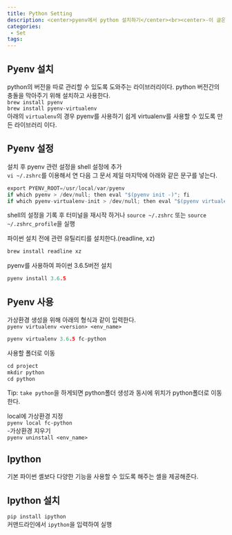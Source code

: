 ```yaml
---
title: Python Setting
description: <center>pyenv에서 python 설치하기</center><br><center>-이 글은 fastcampus에서의 수강 후 쓴 글 입니다.-<center>
categories:
 - Set
tags:
---
```



## Pyenv 설치

python의 버전을 따로 관리할 수 있도록 도와주는 라이브러리이다. python 버전간의 충돌을 막아주기 위해 설치하고 사용한다.<br>
`brew install pyenv`<br>
`brew install pyenv-virtualenv`<br>
아래의 `virtualenv`의 경우 pyenv를 사용하기 쉽게 virtualenv를 사용할 수 있도록 만든 라이브러리 이다.


## Pyenv 설정
설치 후 pyenv 관련 설정을 shell 설정에 추가 <br>
`vi ~/.zshrc`를 이용해서 연 다음 그 문서 제일 마지막에 아래와 같은 문구를 넣는다.<br>
```c
export PYENV_ROOT=/usr/local/var/pyenv
if which pyenv > /dev/null; then eval "$(pyenv init -)"; fi
if which pyenv-virtualenv-init > /dev/null; then eval "$(pyenv virtualenv-init -)"; fi
```
shell의 설정을 기록 후 터미널을 재시작 하거나 `source ~/.zshrc` 또는 `source ~/.zshrc_profile`을 실행

파이썬 설치 전에 관련 유틸리티를 설치한다.(readline, xz)
```c
brew install readline xz
```
pyenv를 사용하여 파이썬 3.6.5버전 설치
```c
pyenv install 3.6.5
```

## Pyenv 사용

가상환경 생성을 위해 아래의 형식과 같이 입력한다.<br>
`pyenv virtualenv <version> <env_name>`
```c
pyenv virtualenv 3.6.5 fc-python
```
사용할 폴더로 이동
```c
cd project
mkdir python
cd python
```
Tip: `take python`을 하게되면 python폴더 생성과 동시에 위치가 python폴더로 이동한다.<br>

local에 가상환경 지정<br>
`pyenv local fc-python`<br>
-가상환경 지우기<br>
`pyenv uninstall <env_name>`

## Ipython
기본 파이썬 셸보다 다양한 기능을 사용할 수 있도록 해주는 셸을 제공해준다.

## Ipython 설치
`pip install ipython`<br>
커맨드라인에서 `ipython`을 입력하여 실행

